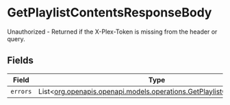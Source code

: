 # GetPlaylistContentsResponseBody

Unauthorized - Returned if the X-Plex-Token is missing from the header or query.


## Fields

| Field                                                                                                                          | Type                                                                                                                           | Required                                                                                                                       | Description                                                                                                                    |
| ------------------------------------------------------------------------------------------------------------------------------ | ------------------------------------------------------------------------------------------------------------------------------ | ------------------------------------------------------------------------------------------------------------------------------ | ------------------------------------------------------------------------------------------------------------------------------ |
| `errors`                                                                                                                       | List<[org.openapis.openapi.models.operations.GetPlaylistContentsErrors](../../models/operations/GetPlaylistContentsErrors.md)> | :heavy_minus_sign:                                                                                                             | N/A                                                                                                                            |